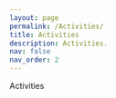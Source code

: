 ```yaml
---
layout: page
permalink: /Activities/
title: Activities
description: Activities.
nav: false
nav_order: 2
---
```


Activities
